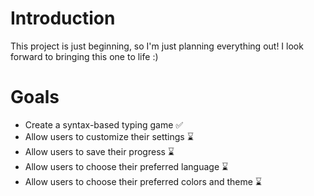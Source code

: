 # Introduction

This project is just beginning, so I'm just planning everything out! I look forward to bringing this one to life :)

# Goals

- Create a syntax-based typing game &#x2705;
- Allow users to customize their settings &#x231B;
- Allow users to save their progress &#x231B;
- Allow users to choose their preferred language &#x231B;
- Allow users to choose their preferred colors and theme &#x231B;
